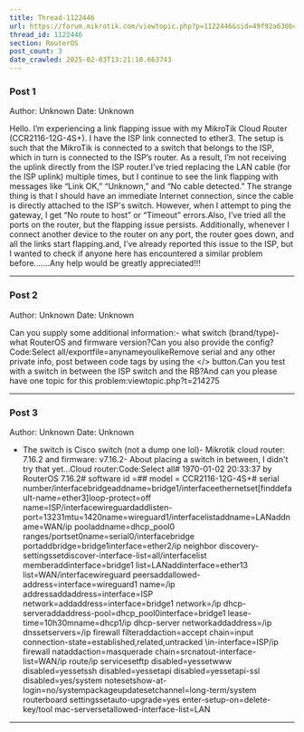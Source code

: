 ```yaml
---
title: Thread-1122446
url: https://forum.mikrotik.com/viewtopic.php?p=1122446&sid=49f92a630bc7970d8ca50523be880e8f#p1122446
thread_id: 1122446
section: RouterOS
post_count: 3
date_crawled: 2025-02-03T13:21:10.663743
---
```


### Post 1
Author: Unknown
Date: Unknown

Hello. I’m experiencing a link flapping issue with my MikroTik Cloud Router (CCR2116-12G-4S+). I have the ISP link connected to ether3. The setup is such that the MikroTik is connected to a switch that belongs to the ISP, which in turn is connected to the ISP’s router. As a result, I’m not receiving the uplink directly from the ISP router.I’ve tried replacing the LAN cable (for the ISP uplink) multiple times, but I continue to see the link flapping with messages like “Link OK,” “Unknown,” and “No cable detected.” The strange thing is that I should have an immediate Internet connection, since the cable is directly attached to the ISP's switch. However, when I attempt to ping the gateway, I get “No route to host” or “Timeout” errors.Also, I’ve tried all the ports on the router, but the flapping issue persists. Additionally, whenever I connect another device to the router on any port, the router goes down, and all the links start flapping.and, I’ve already reported this issue to the ISP, but I wanted to check if anyone here has encountered a similar problem before.......Any help would be greatly appreciated!!!

---
### Post 2
Author: Unknown
Date: Unknown

Can you supply some additional information:- what switch (brand/type)- what RouterOS and firmware version?Can you also provide the config?Code:Select all/exportfile=anynameyoulikeRemove serial and any other private info, post between code tags by using the </> button.Can you test with a switch in between the ISP switch and the RB?And can you please have one topic for this problem:viewtopic.php?t=214275

---
### Post 3
Author: Unknown
Date: Unknown

- The switch is Cisco switch (not a dump one lol)- Mikrotik cloud router: 7.16.2 and firmware: v7.16.2- About placing a switch in between, I didn't try that yet...Cloud router:Code:Select all# 1970-01-02 20:33:37 by RouterOS 7.16.2# software id =## model = CCR2116-12G-4S+# serial number/interfacebridgeaddname=bridge1/interfaceethernetset[finddefault-name=ether3]loop-protect=off name=ISP/interfacewireguardaddlisten-port=13231mtu=1420name=wireguard1/interfacelistaddname=LANaddname=WAN/ip pooladdname=dhcp_pool0 ranges/portset0name=serial0/interfacebridge portaddbridge=bridge1interface=ether2/ip neighbor discovery-settingssetdiscover-interface-list=all/interfacelist memberaddinterface=bridge1 list=LANaddinterface=ether13 list=WAN/interfacewireguard peersaddallowed-address=interface=wireguard1 name=\/ip addressaddaddress=interface=ISP network=addaddress=interface=bridge1 network=/ip dhcp-serveraddaddress-pool=dhcp_pool0interface=bridge1 lease-time=10h30mname=dhcp1/ip dhcp-server networkaddaddress=/ip dnssetservers=/ip firewall filteraddaction=accept chain=input connection-state=established,related,untracked \in-interface=ISP/ip firewall nataddaction=masquerade chain=srcnatout-interface-list=WAN/ip route/ip servicesetftp disabled=yessetwww disabled=yessetssh disabled=yessetapi disabled=yessetapi-ssl disabled=yes/system notesetshow-at-login=no/systempackageupdatesetchannel=long-term/system routerboard settingssetauto-upgrade=yes enter-setup-on=delete-key/tool mac-serversetallowed-interface-list=LAN

---
